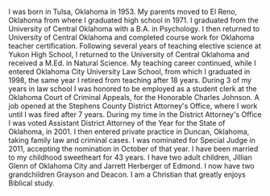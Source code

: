 ﻿---
fname: 'Jerry'
lname: 'Herberger'
id: 1052
published: False
layout: judge-bio
---
I was born in Tulsa, Oklahoma in 1953. My parents moved to El Reno, Oklahoma from where I graduated high school in 1971. I graduated from the University of Central Oklahoma with a B.A. in Psychology. I then returned to University of Central Oklahoma and completed course work for Oklahoma teacher certification. Following several years of teaching elective science at Yukon High School, I returned to the University of Central Oklahoma and received a M.Ed. in Natural Science. My teaching career continued, while I entered Oklahoma City University Law School, from which I graduated in 1998, the same year I retired from teaching after 18 years. During 3 of my years in law school I was honored to be employed as a student clerk at the Oklahoma Court of Criminal Appeals, for the Honorable Charles Johnson. A job opened at the  Stephens County District Attorney's Office, where I work until I was fired after 7 years. During my time in the District Attorney's Office I was voted Assistant District Attorney of the Year for the State of Oklahoma, in 2001. I then entered private practice in Duncan, Oklahoma, taking family law and criminal cases. I was nominated for Special Judge in 2011, accepting the nomination in October of that year. I have been married to my childhood sweetheart for 43 years. I have two adult children, Jillian Glenn of Oklahoma City and Jarrett Herberger of Edmond. I now have two grandchildren Grayson and Deacon. I am a Christian that greatly enjoys Biblical study.
